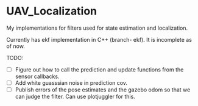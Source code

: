 # UAV_Localization
My implementations for filters used for state estimation and localization.

Currently has ekf implementation in C++ (branch- ekf). It is incomplete as of now. 

TODO:
- [ ] Figure out how to call the prediction and update functions from the sensor callbacks.
- [ ] Add white guasssian noise in prediction cov.
- [ ] Publish errors of the pose estimates and the gazebo odom so that we can judge the filter. Can use plotjuggler for this.
